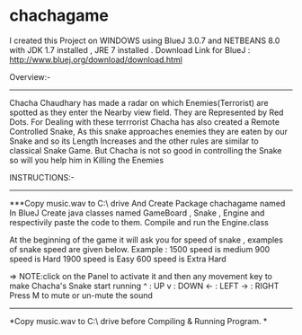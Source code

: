 # chachagame
I created this Project on WINDOWS  using  BlueJ 3.0.7 and NETBEANS 8.0 with JDK 1.7 installed , JRE 7 installed .
Download Link for BlueJ : http://www.bluej.org/download/download.html

Overview:-
********************
Chacha Chaudhary has made a radar on which Enemies(Terrorist) are spotted as they enter the Nearby view field.
They are Represented by Red Dots. For Dealing with these terrrorist Chacha has also created a Remote Controlled Snake, As 
this snake approaches enemies they are eaten by our Snake and so its Length Increases and the other rules are similar to 
classical Snake Game.
But Chacha is not so good in controlling the Snake so will you help him in Killing the Enemies 

INSTRUCTIONS:- 
*********************
***Copy music.wav to C:\ drive  And 
Create Package     chachagame     named In BlueJ
Create java classes named GameBoard , Snake , Engine and respectivily  paste the code to them.
 Compile and run the Engine.class

At the beginning of the game it will ask you for speed of snake , examples of snake speed are given below.
Example :
1500 speed is medium 
900 speed is Hard
1900 speed is Easy
600 speed is Extra Hard

=>
 NOTE:click on the Panel to activate it and then any movement key to make Chacha's Snake start running 
^ : UP
v : DOWN
<- : LEFT
-> : RIGHT 
Press M to mute or un-mute the sound 



********************************************************************************************
*Copy music.wav to C:\ drive before Compiling & Running Program. *
